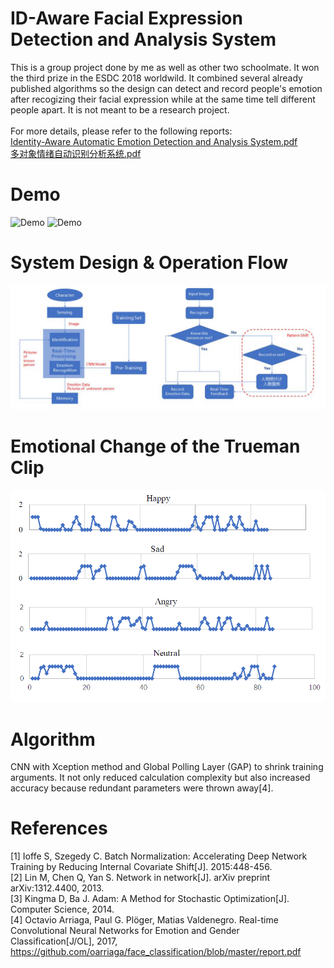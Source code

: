 # ID-Aware Facial Expression Detection and Analysis System
This is a group project done by me as well as other two schoolmate. It won the third prize in the ESDC 2018 worldwild. It combined several already published algorithms so the design can detect and record people's emotion after recogizing their facial expression while at the same time tell different people apart. It is not meant to be a research project.
<br/><br/>
For more details, please refer to the following reports:<br/>
[Identity-Aware Automatic Emotion Detection and Analysis System.pdf](https://github.com/arora123you/Xiaowen-s-personal-site/blob/master/ESDC2018/Identity-Aware%20Automatic%20Emotion%20Detection%20and%20Analysis%20System.pdf)<br/>
[多对象情绪自动识别分析系统.pdf](https://github.com/arora123you/Xiaowen-s-personal-site/blob/master/ESDC2018/%E5%A4%9A%E5%AF%B9%E8%B1%A1%E6%83%85%E7%BB%AA%E8%87%AA%E5%8A%A8%E8%AF%86%E5%88%AB%E5%88%86%E6%9E%90%E7%B3%BB%E7%BB%9F.pdf)
# Demo
![Demo](https://github.com/arora123you/Xiaowen-s-personal-site/blob/master/ESDC2018/Demo1.gif)
![Demo](https://github.com/arora123you/Xiaowen-s-personal-site/blob/master/ESDC2018/RealTimeDemo.gif)

# System Design & Operation Flow
![alt text](https://github.com/arora123you/Xiaowen-s-personal-site/blob/master/ESDC2018/img1.PNG)

# Emotional Change of the Trueman Clip
![alt text](https://github.com/arora123you/Xiaowen-s-personal-site/blob/master/ESDC2018/img2.PNG)

# Algorithm
CNN with Xception method and Global Polling Layer (GAP) to shrink training arguments. It not only reduced calculation complexity but also increased accuracy because redundant parameters were thrown away[4].
# References
[1] Ioffe S, Szegedy C. Batch Normalization: Accelerating Deep Network Training by Reducing Internal Covariate Shift[J]. 2015:448-456.
<br/>
[2]	Lin M, Chen Q, Yan S. Network in network[J]. arXiv preprint arXiv:1312.4400, 2013.
<br/>
[3]	Kingma D, Ba J. Adam: A Method for Stochastic Optimization[J]. Computer Science, 2014.
<br/>
[4]	Octavio Arriaga, Paul G. Plöger, Matias Valdenegro. Real-time Convolutional Neural Networks for Emotion and Gender Classification[J/OL], 2017,
https://github.com/oarriaga/face_classification/blob/master/report.pdf
